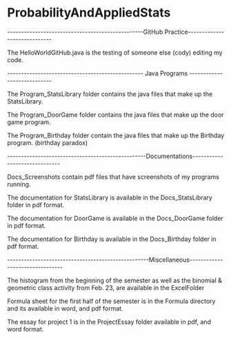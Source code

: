 # ProbabilityAndAppliedStats
-------------------------------------------------GitHub Practice-----------------------------

The HelloWorldGitHub.java is the testing of someone else (cody) editing my code.

------------------------------------------------- Java Programs ----------------------------

The Program_StatsLibrary folder contains the java files that make up the StatsLibrary.

The Program_DoorGame folder contains the java files that make up the door game program.

The Program_Birthday folder contain the java files that make up the Birthday program. (birthday paradox)

--------------------------------------------------Documentations------------------------------

Docs_Screenshots contain pdf files that have screenshots of my programs running.

The documentation for StatsLibrary is available in the Docs_StatsLibrary folder in pdf format. 

The documentation for DoorGame is available in the Docs_DoorGame folder in pdf format.

The documentation for Birthday is available in the Docs_Birthday folder in pdf format.

---------------------------------------------------Miscellaneous--------------------------------

The histogram from the beginning of the semester as well as the binomial & geometric class activity from Feb. 23, are available in the ExcelFolder

Formula sheet for the first half of the semester is in the Formula directory and its available in word, and pdf format.

The essay for project 1 is in the ProjectEssay folder available in pdf, and word format.
